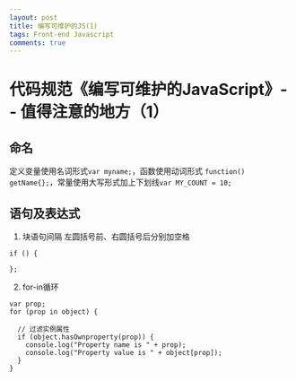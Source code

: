 ```yaml
---
layout: post
title: 编写可维护的JS(1)
tags: Front-end Javascript
comments: true
---
```


# 代码规范《编写可维护的JavaScript》-- 值得注意的地方（1）

## 命名
定义变量使用名词形式`var myname;`，函数使用动词形式  `function() getName{};`，常量使用大写形式加上下划线`var MY_COUNT = 10;`

## 语句及表达式
1. 块语句间隔 左圆括号前、右圆括号后分别加空格
  ``` 
  if () {

  };
  ```
2. for-in循环
  ```
  var prop;
  for (prop in object) {
  
    // 过滤实例属性
    if (object.hasOwnproperty(prop)) {
      console.log("Property name is " + prop);
      console.log("Property value is " + object[prop]);
    }
  }
  ```
